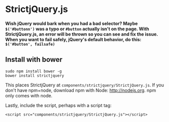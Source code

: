 StrictjQuery.js
===============

#### Wish jQuery would bark when you had a bad selector? Maybe `$('#buttonn')` was a typo or `#button` actually isn't on the page. With StrictjQuery.js, an error will be thrown so you can see and fix the issue. When you want to fail safely, jQuery's default behavior, do this: `$('#button', failsafe)`

## Install with bower

```
sudo npm install bower -g
bower install strictjquery
```
This places StrictjQuery at `components/strictjquery/StrictjQuery.js`.
If you don't have npm+node, download npm with Node: http://nodejs.org. npm only comes with node.

Lastly, include the script, perhaps with a script tag:

```
<script src="components/strictjquery/StrictjQuery.js"></script>
```
